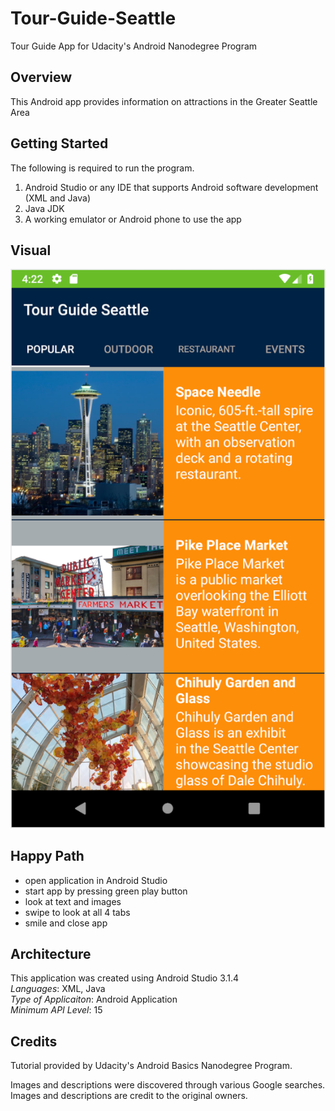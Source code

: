 # Tour-Guide-Seattle
Tour Guide App for Udacity's Android Nanodegree Program

## Overview
This Android app provides information on attractions in the Greater Seattle Area

## Getting Started
The following is required to run the program.
1. Android Studio or any IDE that supports Android software development (XML and Java)
2. Java JDK
3. A working emulator or Android phone to use the app

## Visual
![tour guide](tour-guide-SS1.png)

## Happy Path
 - open application in Android Studio
 - start app by pressing green play button
 - look at text and images
 - swipe to look at all 4 tabs
 - smile and close app

## Architecture
This application was created using Android Studio 3.1.4 <br />
*Languages*: XML, Java<br />
*Type of Applicaiton*: Android Application <br />
*Minimum API Level*: 15 <br/>

## Credits
Tutorial provided by Udacity's Android Basics Nanodegree Program.

Images and descriptions were discovered through various Google searches. Images and descriptions are credit to the original owners.